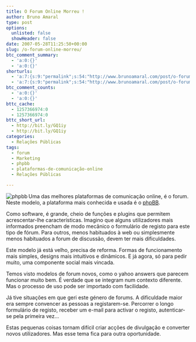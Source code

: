 ```yaml
---
title: O Forum Online Morreu !
author: Bruno Amaral
type: post
options:
  unlisted: false
  showHeader: false
date: 2007-05-28T11:25:50+00:00
slug: /o-forum-online-morreu/
btc_comment_summary:
  - 'a:0:{}'
  - 'a:0:{}'
shorturls:
  - 'a:7:{s:9:"permalink";s:54:"http://www.brunoamaral.com/post/o-forum-online-morreu/";s:7:"tinyurl";s:25:"http://tinyurl.com/c2ccwo";s:4:"isgd";s:17:"http://is.gd/pDFR";s:5:"bitly";s:19:"http://bit.ly/ofiCe";s:5:"snipr";s:22:"http://snipr.com/euqfy";s:5:"snurl";s:22:"http://snurl.com/euqfy";s:7:"snipurl";s:24:"http://snipurl.com/euqfy";}'
  - 'a:7:{s:9:"permalink";s:54:"http://www.brunoamaral.com/post/o-forum-online-morreu/";s:7:"tinyurl";s:25:"http://tinyurl.com/c2ccwo";s:4:"isgd";s:17:"http://is.gd/pDFR";s:5:"bitly";s:19:"http://bit.ly/ofiCe";s:5:"snipr";s:22:"http://snipr.com/euqfy";s:5:"snurl";s:22:"http://snurl.com/euqfy";s:7:"snipurl";s:24:"http://snipurl.com/euqfy";}'
btc_comment_counts:
  - 'a:0:{}'
  - 'a:0:{}'
bttc_cache:
  - 1257366974:0
  - 1257366974:0
bttc_short_url:
  - http://bit.ly/GQ1iy
  - http://bit.ly/GQ1iy
categories:
  - Relações Públicas
tags:
  - forum
  - Marketing
  - phpbb
  - plataformas-de-comunicação-online
  - Relações Públicas

---
```

<a href="http://www.brunoamaral.eu/pt/post/o-forum-online-morreu/" rel="attachment wp-att-369" title="phpbb"><img src="/wp-content/uploads/phpbb.jpg" alt="phpbb" align="left" /></a>Uma das melhores plataformas de comunicação online, é o forum. Neste modelo, a plataforma mais conhecida e usada é o [phpBB][1].

Como software, é grande, cheio de funções e plugins que permitem acrescentar-lhe características. Imagino que alguns utilizadores mais informados preencham de modo mecânico o formulário de registo para este tipo de fórum. Para outros, menos habituados à web ou simplesmente menos habituados a forum de discussão, devem ter mais dificuldades.

Este modelo já está velho, precisa de reforma. Formas de funcionamento mais simples, designs mais intuitivos e dinâmicos. E já agora, só para pedir muito, uma componente social mais vincada.

Temos visto modelos de forum novos, como o yahoo answers que parecem funcionar muito bem. É verdade que se integram num contexto diferente. Mas o processo de uso pode ser importado com facilidade.

Já tive situações em que geri este género de forums. A dificuldade maior era sempre convencer as pessoas a registarem-se. Percorrer o longo formulário de registo, receber um e-mail para activar o registo, autenticar-se pela primeira vez&#8230;

Estas pequenas coisas tornam difícil criar acções de divulgação e converter novos utilizadores. Mas esse tema fica para outra oportunidade.

 [1]: http://www.phpbb.com